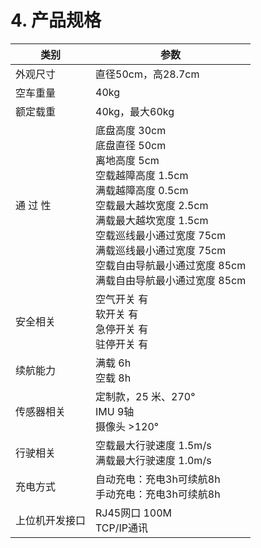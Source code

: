 ﻿# 4.	产品规格

| 类别    | 参数                           |
|---------|------------------------------------------|
| 外观尺寸    | 直径50cm，高28.7cm                           |
| 空车重量    | 40kg                                     |
| 额定载重    | 40kg，最大60kg                              |
| 通  过  性 | 底盘高度 30cm<br>底盘直径 50cm<br>离地高度 5cm<br>空载越障高度 1.5cm<br>满载越障高度 0.5cm<br>空载最大越坎宽度 2.5cm<br>满载最大越坎宽度 1.5cm<br>空载巡线最小通过宽度 75cm<br>满载巡线最小通过宽度 75cm<br>空载自由导航最小通过宽度 85cm<br>满载自由导航最小通过宽度 85cm |
| 安全相关    | 空气开关 有<br>软开关 有<br>急停开关 有<br>驻停开关 有      |
| 续航能力    | 满载 6h<br>空载 8h                           |
| 传感器相关   | 定制款，25 米、270°<br>IMU 9轴<br>摄像头 >120°         |
| 行驶相关    | 空载最大行驶速度 1.5m/s<br>满载最大行驶速度 1.0m/s       |
| 充电方式    |  自动充电：充电3h可续航8h<br>手动充电：充电3h可续航8h               |
| 上位机开发接口 | RJ45网口 100M<br>TCP/IP通讯                  |